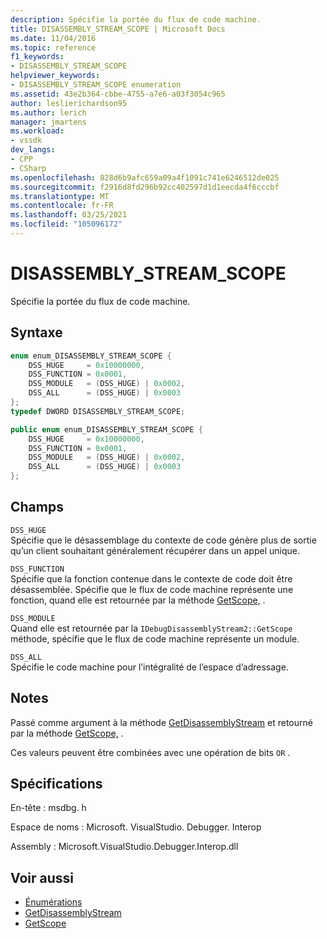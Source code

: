 ```yaml
---
description: Spécifie la portée du flux de code machine.
title: DISASSEMBLY_STREAM_SCOPE | Microsoft Docs
ms.date: 11/04/2016
ms.topic: reference
f1_keywords:
- DISASSEMBLY_STREAM_SCOPE
helpviewer_keywords:
- DISASSEMBLY_STREAM_SCOPE enumeration
ms.assetid: 43e2b364-cbbe-4755-a7e6-a03f3054c965
author: leslierichardson95
ms.author: lerich
manager: jmartens
ms.workload:
- vssdk
dev_langs:
- CPP
- CSharp
ms.openlocfilehash: 828d6b9afc659a09a4f1091c741e6246512de025
ms.sourcegitcommit: f2916d8fd296b92cc402597d1d1eecda4f6cccbf
ms.translationtype: MT
ms.contentlocale: fr-FR
ms.lasthandoff: 03/25/2021
ms.locfileid: "105096172"
---
```

# <a name="disassembly_stream_scope"></a>DISASSEMBLY_STREAM_SCOPE
Spécifie la portée du flux de code machine.

## <a name="syntax"></a>Syntaxe

```cpp
enum enum_DISASSEMBLY_STREAM_SCOPE {
    DSS_HUGE     = 0x10000000,
    DSS_FUNCTION = 0x0001,
    DSS_MODULE   = (DSS_HUGE) | 0x0002,
    DSS_ALL      = (DSS_HUGE) | 0x0003
};
typedef DWORD DISASSEMBLY_STREAM_SCOPE;
```

```csharp
public enum enum_DISASSEMBLY_STREAM_SCOPE {
    DSS_HUGE     = 0x10000000,
    DSS_FUNCTION = 0x0001,
    DSS_MODULE   = (DSS_HUGE) | 0x0002,
    DSS_ALL      = (DSS_HUGE) | 0x0003
};
```

## <a name="fields"></a>Champs
`DSS_HUGE`\
Spécifie que le désassemblage du contexte de code génère plus de sortie qu’un client souhaitant généralement récupérer dans un appel unique.

`DSS_FUNCTION`\
Spécifie que la fonction contenue dans le contexte de code doit être désassemblée. Spécifie que le flux de code machine représente une fonction, quand elle est retournée par la méthode [GetScope,](../../../extensibility/debugger/reference/idebugdisassemblystream2-getscope.md) .

`DSS_MODULE`\
Quand elle est retournée par la `IDebugDisassemblyStream2::GetScope` méthode, spécifie que le flux de code machine représente un module.

`DSS_ALL`\
Spécifie le code machine pour l’intégralité de l’espace d’adressage.

## <a name="remarks"></a>Notes
Passé comme argument à la méthode [GetDisassemblyStream](../../../extensibility/debugger/reference/idebugprogram2-getdisassemblystream.md) et retourné par la méthode [GetScope,](../../../extensibility/debugger/reference/idebugdisassemblystream2-getscope.md) .

Ces valeurs peuvent être combinées avec une opération de bits `OR` .

## <a name="requirements"></a>Spécifications
En-tête : msdbg. h

Espace de noms : Microsoft. VisualStudio. Debugger. Interop

Assembly : Microsoft.VisualStudio.Debugger.Interop.dll

## <a name="see-also"></a>Voir aussi
- [Énumérations](../../../extensibility/debugger/reference/enumerations-visual-studio-debugging.md)
- [GetDisassemblyStream](../../../extensibility/debugger/reference/idebugprogram2-getdisassemblystream.md)
- [GetScope](../../../extensibility/debugger/reference/idebugdisassemblystream2-getscope.md)
